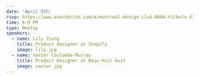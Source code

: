 ```yaml
---
date: 'April 5th'
rsvp: https://www.eventbrite.com/e/montreal-design-club-0004-tickets-43817915565
time: 6-9 PM
type: Meetup
speakers:
  - name: Lily Jiang
    title: Product designer at Shopify
    image: lily.jpg
  - name: Xavier Coulombe-Murray
    title: Product Designer at Deux Huit Huit
    image: xavier.jpg
---
```

